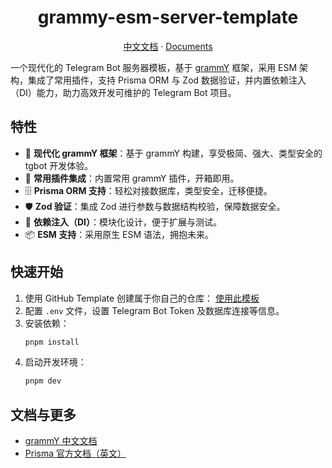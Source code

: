 <div align="center">

# grammy-esm-server-template

<a href="https://github.com/Siykt/grammy-esm-server-template/blob/main/README.zh-CN.md">中文文档</a>
·
<a href="https://github.com/Siykt/grammy-esm-server-template/blob/main/README.md">Documents</a>

</div>

一个现代化的 Telegram Bot 服务器模板，基于 [grammY](https://grammy.dev/) 框架，采用 ESM 架构，集成了常用插件，支持 Prisma ORM 与 Zod 数据验证，并内置依赖注入（DI）能力，助力高效开发可维护的 Telegram Bot 项目。

## 特性

- 🚀 **现代化 grammY 框架**：基于 grammY 构建，享受极简、强大、类型安全的 tgbot 开发体验。
- 🔌 **常用插件集成**：内置常用 grammY 插件，开箱即用。
- 🗄️ **Prisma ORM 支持**：轻松对接数据库，类型安全，迁移便捷。
- 🛡️ **Zod 验证**：集成 Zod 进行参数与数据结构校验，保障数据安全。
- 🧩 **依赖注入（DI）**：模块化设计，便于扩展与测试。
- 📦 **ESM 支持**：采用原生 ESM 语法，拥抱未来。

## 快速开始

1. 使用 GitHub Template 创建属于你自己的仓库：
   [使用此模板](https://github.com/Siykt/grammy-esm-server-template/generate)
2. 配置 `.env` 文件，设置 Telegram Bot Token 及数据库连接等信息。
3. 安装依赖：
   ```bash
   pnpm install
   ```
4. 启动开发环境：
   ```bash
   pnpm dev
   ```

## 文档与更多

- [grammY 中文文档](https://grammy.dev/zh/)
- [Prisma 官方文档（英文）](https://www.prisma.io/docs)
